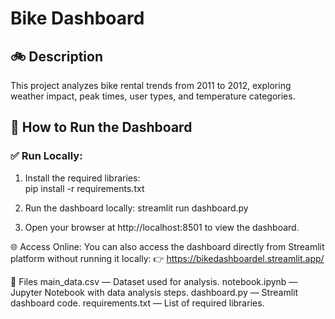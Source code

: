 # Bike Dashboard  

## 🚲 Description  
This project analyzes bike rental trends from 2011 to 2012, exploring weather impact, peak times, user types, and temperature categories.  

## 🚀 How to Run the Dashboard  

### ✅ **Run Locally:**  
1. Install the required libraries:  
  pip install -r requirements.txt

2. Run the dashboard locally:
   streamlit run dashboard.py

3. Open your browser at http://localhost:8501 to view the dashboard.

🌐 Access Online:
You can also access the dashboard directly from Streamlit platform without running it locally:
👉 https://bikedashboardel.streamlit.app/

📁 Files
main_data.csv — Dataset used for analysis.
notebook.ipynb — Jupyter Notebook with data analysis steps.
dashboard.py — Streamlit dashboard code.
requirements.txt — List of required libraries.
